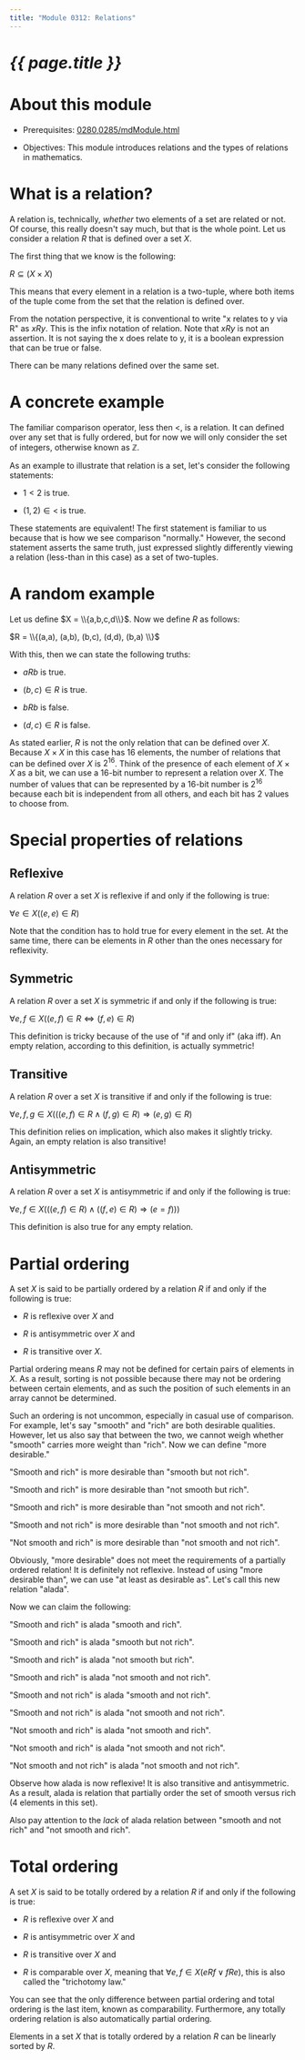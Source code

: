```yaml
---
title: "Module 0312: Relations"
---
```


# _{{ page.title }}_

# About this module

-   Prerequisites: [0280](../0280/mdModule.html),[0285/mdModule.html](../0285/mdModule.html)

-   Objectives: This module introduces relations and the types of
    relations in mathematics.

# What is a relation?

A relation is, technically, *whether* two elements of a set are related
or not. Of course, this really doesn't say much, but that is the whole
point. Let us consider a relation $R$ that is defined over a set $X$.

The first thing that we know is the following:

$R \subseteq (X \times X)$

This means that every element in a relation is a two-tuple, where both
items of the tuple come from the set that the relation is defined over.

From the notation perspective, it is conventional to write "x relates to
y via R" as $xRy$. This is the infix notation of relation. Note that
$xRy$ is not an assertion. It is not saying the x does relate to y, it
is a boolean expression that can be true or false.

There can be many relations defined over the same set.

# A concrete example

The familiar comparison operator, less then $<$, is a relation. It can
defined over any set that is fully ordered, but for now we will only
consider the set of integers, otherwise known as $\mathbb{Z}$.

As an example to illustrate that relation is a set, let's consider the
following statements:

-   $1 < 2$ is true.

-   $(1,2) \in <$ is true.

These statements are equivalent! The first statement is familiar to us
because that is how we see comparison "normally." However, the second
statement asserts the same truth, just expressed slightly differently
viewing a relation (less-than in this case) as a set of two-tuples.

# A random example

Let us define $X = \\{a,b,c,d\\}$. Now we define $R$ as follows:

$R = \\{(a,a), (a,b), (b,c), (d,d), (b,a) \\}$

With this, then we can state the following truths:

-   $aRb$ is true.

-   $(b,c) \in R$ is true.

-   $bRb$ is false.

-   $(d,c) \in R$ is false.

As stated earlier, $R$ is not the only relation that can be defined over
$X$. Because $X \times X$ in this case has 16 elements, the number of
relations that can be defined over $X$ is $2^{16}$. Think of the
presence of each element of $X \times X$ as a bit, we can use a 16-bit
number to represent a relation over $X$. The number of values that can
be represented by a 16-bit number is $2^{16}$ because each bit is
independent from all others, and each bit has 2 values to choose from.

# Special properties of relations

## Reflexive

A relation $R$ over a set $X$ is reflexive if and only if the following
is true:

$\forall e \in X((e,e) \in R)$

Note that the condition has to hold true for every element in the set.
At the same time, there can be elements in $R$ other than the ones
necessary for reflexivity.

## Symmetric

A relation $R$ over a set $X$ is symmetric if and only if the following
is true:

$\forall e,f \in X((e,f) \in R \Leftrightarrow (f,e) \in R)$

This definition is tricky because of the use of "if and only if" (aka
iff). An empty relation, according to this definition, is actually
symmetric!

## Transitive

A relation $R$ over a set $X$ is transitive if and only if the following
is true:

$\forall e,f,g \in X(((e,f) \in R \wedge (f,g) \in R) \Rightarrow (e,g) \in R)$

This definition relies on implication, which also makes it slightly
tricky. Again, an empty relation is also transitive!

## Antisymmetric

A relation $R$ over a set $X$ is antisymmetric if and only if the
following is true:

$\forall e,f \in X(((e,f) \in R) \wedge ((f,e) \in R) \Rightarrow (e=f)))$

This definition is also true for any empty relation.

# Partial ordering

A set $X$ is said to be partially ordered by a relation $R$ if and only
if the following is true:

-   $R$ is reflexive over $X$ and

-   $R$ is antisymmetric over $X$ and

-   $R$ is transitive over $X$.

Partial ordering means $R$ may not be defined for certain pairs of
elements in $X$. As a result, sorting is not possible because there may
not be ordering between certain elements, and as such the position of
such elements in an array cannot be determined.

Such an ordering is not uncommon, especially in casual use of
comparison. For example, let's say "smooth" and "rich" are both
desirable qualities. However, let us also say that between the two, we
cannot weigh whether "smooth" carries more weight than "rich". Now we
can define "more desirable."

"Smooth and rich" is more desirable than "smooth but not rich".

"Smooth and rich" is more desirable than "not smooth but rich".

"Smooth and rich" is more desirable than "not smooth and not rich".

"Smooth and not rich" is more desirable than "not smooth and not rich".

"Not smooth and rich" is more desirable than "not smooth and not rich".

Obviously, "more desirable" does not meet the requirements of a
partially ordered relation! It is definitely not reflexive. Instead of
using "more desirable than", we can use "at least as desirable as".
Let's call this new relation "alada".

Now we can claim the following:

"Smooth and rich" is alada "smooth and rich".

"Smooth and rich" is alada "smooth but not rich".

"Smooth and rich" is alada "not smooth but rich".

"Smooth and rich" is alada "not smooth and not rich".

"Smooth and not rich" is alada "smooth and not rich".

"Smooth and not rich" is alada "not smooth and not rich".

"Not smooth and rich" is alada "not smooth and rich".

"Not smooth and rich" is alada "not smooth and not rich".

"Not smooth and not rich" is alada "not smooth and not rich".

Observe how alada is now reflexive! It is also transitive and
antisymmetric. As a result, alada is relation that partially order the
set of smooth versus rich (4 elements in this set).

Also pay attention to the *lack* of alada relation between "smooth and
not rich" and "not smooth and rich".

# Total ordering

A set $X$ is said to be totally ordered by a relation $R$ if and only if
the following is true:

-   $R$ is reflexive over $X$ and

-   $R$ is antisymmetric over $X$ and

-   $R$ is transitive over $X$ and

-   $R$ is comparable over $X$, meaning that
    $\forall e,f \in X(eRf \vee fRe)$, this is also called the
    "trichotomy law."

You can see that the only difference between partial ordering and total
ordering is the last item, known as comparability. Furthermore, any
totally ordering relation is also automatically partial ordering.

Elements in a set $X$ that is totally ordered by a relation $R$ can be
linearly sorted by $R$.
